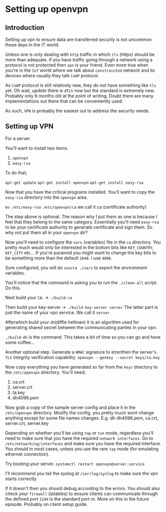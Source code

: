 # Setting up openvpn

## Introduction

Setting up vpn to ensure data are transferred securily is not uncommon these days in the IT world.

Unless one is only dealing with `http` traffic in which `tls` (*https*) should be more than adequate.
if you have traffic going through a network using a protocol is not protected then `vpn` is your friend.
Even more true when you're in the `IoT` world where we talk about `constrainted` network and its devices
where usually they talk `CoAP` protocol. 

As `CoAP` protocol is still relatively new, they do not have something like `tls` yet. Oh wait, *update*
there is `dTLS` now but the standard is extremely new. Probably only 6 months old at the point of writing.
Doubt there are many implementations out there that can be conveniently used.

As such, `VPN` is probably the easiest out to address the security needs.

## Setting up VPN

For a server.

You'll want to install two items.
 1) `openvpn`
 2) `easy-rsa`

 To do that;

 `apt-get update`
 `apt-get install openvpn`
 `apt-get install easy-rsa`

Now that you have the critical programs installed. You'll want to copy the `easy-rsa` directory into the `openvpn` area.

`mv /etc/easy-rsa /etc/openvpn/ca` we call it ca (certificate authority)

The step above is optional. The reason why I put them as one is because I feel that they belong to the same category.
Essentially you'll need `easy-rsa` to be your certificate authority to generate certificate and sign them.
So why not put them all in your `openvpn` dir?

Now you'll need to configure the `vars` (variables) file in the `ca` directory.
You pretty much would only be interested in the bottom bits like `KEY_COUNTRY`, `KEY_CITY` etc...
If you're paranoid you might want to change the key bits to be something more than the default `2048`.
I use `4096`.

Sure configured, you will do `source ./vars` to export the environment variables.

You'll notice that the command is asking you to run the `./clean-all` script. Do this.

Next build your `CA`. -> `./build-ca`

Then build your key-server -> `./build-key-server server` The latter part is just the name of your vpn service. We call it `server`

Afterwhich build your `dh`(diffie hellman) It is an algorithm used for generating shared secret between the communicating parties in your vpn.

`./build-dh` is the command. This takes a bit of time so you can go and have some coffee...

Another optional step.
Generate a `HMAC` signature to strenthen the server's `TLS` integrity verification capability.
`openvpn --genkey --secret keys/ta.key`

Now copy everything you have generated so far from the `keys` directory to the `/etc/openvpn` directory.
You'll need;
 1) ca.crt
 2) server.crt
 3) ta.key
 4) dh4096.pem

Now grab a copy of the sample server config and place it in the `/etc/openvpn` directory.
Modify the config, you pretty much wont change anything except for some file names changes.
E.g. dh dh4096.pem, ca.crt, server.crt, server.key

Depending on whether you'll be using `tap` or `tun` mode, regardless you'll need to
make sure that you have the required `network interfaces`. Go to `/etc/networking/interfaces`
and make sure you have the required interface. You should in most cases, unless you use the rare `tap` mode (for emulating ethernet connection).

Try booting your server.
`systemctl restart openvpn@server.service`

I'll recommend you tail the syslog at `/var/log/syslog` to make sure the vpn starts correctly.

If it doesn't then you should debug according to the errors.
You should also check your `firewall` (iptables) to ensure clients can communicate through the defined port `1194` is the standard port nr.
More on this in the future episode. Probably on client setup guide.





